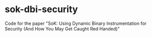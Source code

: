 # sok-dbi-security
Code for the paper "SoK: Using Dynamic Binary Instrumentation for Security (And How You May Get Caught Red Handed)"
